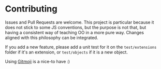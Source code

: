 # Contributing

Issues and Pull Requests are welcome. This project is particular because it does not stick to some JS conventions, but the purpose is not that, but having a consistent way of teaching OO in a more pure way. Changes aligned with this philosophy can be integrated.

If you add a new feature, please add a unit test for it on the `test/extensions` folder if it's an extension, or `test/objects` if it is a new object.

Using [Gitmoji](https://gitmoji.carloscuesta.me/) is a nice-to have :)
